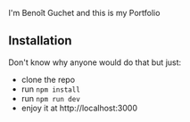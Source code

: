 I'm Benoît Guchet and this is my Portfolio

## Installation

Don't know why anyone would do that but just:
- clone the repo
- run `npm install`
- run `npm run dev`
- enjoy it at http://localhost:3000

